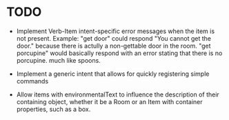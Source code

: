 # TODO

* Implement Verb-Item intent-specific error messages when the item is not present. Example: "get door" could respond "You cannot get the door." because there is actully a non-gettable door in the room.  "get porcupine" would basically respond with an error stating that there is no porcupine. much like spoons.

* Implement a generic intent that allows for quickly registering simple commands

* Allow items with environmentalText to influence the description of their containing object, whether it be a Room or an Item with container properties, such as a box. 